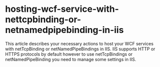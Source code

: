 # hosting-wcf-service-with-nettcpbinding-or-netnamedpipebinding-in-iis
This article describes your necessary actions to host your WCF services with netTcpBinding or netNamedPipeBindings in IIS. IIS supports HTTP or HTTPS protocols by default however to use netTcpBindings or netNamedPipeBinding you need to manage some settings in IIS.
